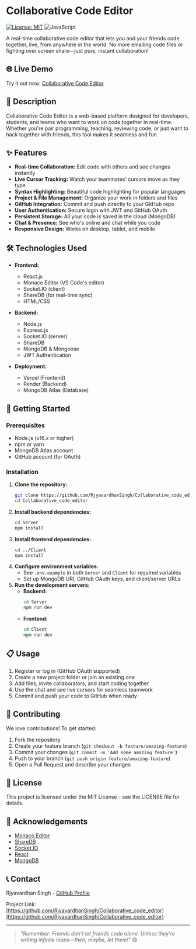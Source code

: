 # Collaborative Code Editor

[![License: MIT](https://img.shields.io/badge/License-MIT-yellow.svg)](https://opensource.org/licenses/MIT)
![JavaScript](https://img.shields.io/badge/JavaScript-99.1%25-yellow)

A real-time collaborative code editor that lets you and your friends code together, live, from anywhere in the world. No more emailing code files or fighting over screen share—just pure, instant collaboration!

## 🌐 Live Demo

Try it out now: [Collaborative Code Editor](https://collaborative-code-editor-chi.vercel.app)

## 📝 Description

Collaborative Code Editor is a web-based platform designed for developers, students, and teams who want to work on code together in real-time. Whether you're pair programming, teaching, reviewing code, or just want to hack together with friends, this tool makes it seamless and fun.

## ✨ Features

- **Real-time Collaboration:** Edit code with others and see changes instantly
- **Live Cursor Tracking:** Watch your teammates' cursors move as they type
- **Syntax Highlighting:** Beautiful code highlighting for popular languages
- **Project & File Management:** Organize your work in folders and files
- **GitHub Integration:** Commit and push directly to your GitHub repo
- **User Authentication:** Secure login with JWT and GitHub OAuth
- **Persistent Storage:** All your code is saved in the cloud (MongoDB)
- **Chat & Presence:** See who's online and chat while you code
- **Responsive Design:** Works on desktop, tablet, and mobile

## 🛠️ Technologies Used

- **Frontend:**

  - React.js
  - Monaco Editor (VS Code's editor)
  - Socket.IO (client)
  - ShareDB (for real-time sync)
  - HTML/CSS

- **Backend:**

  - Node.js
  - Express.js
  - Socket.IO (server)
  - ShareDB
  - MongoDB & Mongoose
  - JWT Authentication

- **Deployment:**
  - Vercel (Frontend)
  - Render (Backend)
  - MongoDB Atlas (Database)

## 🚀 Getting Started

### Prerequisites

- Node.js (v16.x or higher)
- npm or yarn
- MongoDB Atlas account
- GitHub account (for OAuth)

### Installation

1. **Clone the repository:**
   ```bash
   git clone https://github.com/RjyavardhanSingh/Collaborative_code_editor.git
   cd Collaborative_code_editor
   ```
2. **Install backend dependencies:**
   ```bash
   cd Server
   npm install
   ```
3. **Install frontend dependencies:**
   ```bash
   cd ../Client
   npm install
   ```
4. **Configure environment variables:**
   - See `.env.example` in both `Server` and `Client` for required variables
   - Set up MongoDB URI, GitHub OAuth keys, and client/server URLs
5. **Run the development servers:**
   - **Backend:**
     ```bash
     cd Server
     npm run dev
     ```
   - **Frontend:**
     ```bash
     cd Client
     npm run dev
     ```

## 📋 Usage

1. Register or log in (GitHub OAuth supported)
2. Create a new project folder or join an existing one
3. Add files, invite collaborators, and start coding together
4. Use the chat and see live cursors for seamless teamwork
5. Commit and push your code to GitHub when ready

## 🤝 Contributing

We love contributions! To get started:

1. Fork the repository
2. Create your feature branch (`git checkout -b feature/amazing-feature`)
3. Commit your changes (`git commit -m 'Add some amazing feature'`)
4. Push to your branch (`git push origin feature/amazing-feature`)
5. Open a Pull Request and describe your changes

## 📄 License

This project is licensed under the MIT License - see the LICENSE file for details.

## 🙏 Acknowledgements

- [Monaco Editor](https://microsoft.github.io/monaco-editor/)
- [ShareDB](https://github.com/share/sharedb)
- [Socket.IO](https://socket.io/)
- [React](https://reactjs.org/)
- [MongoDB](https://www.mongodb.com/)

## 📞 Contact

Rjyavardhan Singh - [GitHub Profile](https://github.com/RjyavardhanSingh)

Project Link: [https://github.com/RjyavardhanSingh/Collaborative_code_editor](https://github.com/RjyavardhanSingh/Collaborative_code_editor)

---

> _"Remember: Friends don't let friends code alone. Unless they're writing infinite loops—then, maybe, let them!"_ 😄
